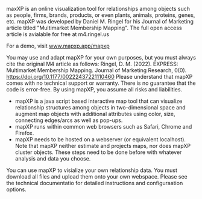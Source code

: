 
 maxXP is an online visualization tool for relationships among objects such as people, firms, brands, products, or even plants, animals, proteins, genes, etc. mapXP was developed by Daniel M. Ringel for his Journal of Marketing article titled "Multimarket Membership Mapping". The full open access article is avialable for free at m4.ringel.us

For a demo, visit www.mapxp.app/mapxp

You may use and adapt mapXP for your own purposes, but you must always cite the original M4 article as follows: Ringel, D. M. (2022). EXPRESS: Multimarket Membership Mapping. Journal of Marketing Research, 0(0). https://doi.org/10.1177/00222437221110460 
Please understand that mapXP comes with no technical support or warranty. There is no guarantee that the code is error-free. By using mapXP, you assume all risks and liabilities. 


- mapXP is a java script based interactive map tool that can visualize relationship structures among objects in two-dimensional space and augment map objects with additional attributes using color, size, connecting edges/arcs as well as pop-ups. 
- mapXP runs within common web browsers such as Safari, Chrome and Firefox. 
- mapXP needs to be hosted on a webserver (or equivalent localhost). Note that mapXP neither estimate and projects maps, nor does mapXP cluster objects. These steps need to be done before with whatever analysis and data you choose. 

You can use mapXP to visialize your own relationship data. You must download all files and upload them onto your own webspace. 
Please see the technical documentatio for detailed instructions and configuraation options.
